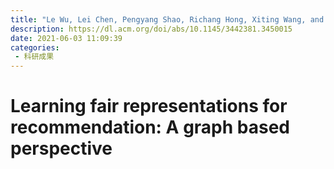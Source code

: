 ```yaml
---
title: "Le Wu, Lei Chen, Pengyang Shao, Richang Hong, Xiting Wang, and Meng Wang. 2021. Learning Fair Representations for Recommendation: A Graph-based Perspective. In Proceedings of the Web Conference 2021 (WWW '21). Association for Computing Machinery, New York, NY, USA, 2198–2208."
description: https://dl.acm.org/doi/abs/10.1145/3442381.3450015
date: 2021-06-03 11:09:39
categories:
 - 科研成果
---
```

# Learning fair representations for recommendation: A graph based perspective
